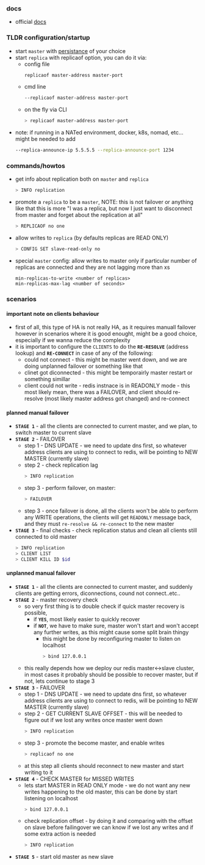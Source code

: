 ### docs
- official [docs](https://redis.io/docs/management/replication/)

### TLDR configuration/startup
- start `master` with [persistance](./persistance.md) of your choice
- start `replica` with replicaof option, you can do it via:
    - config file
        ```sh
        replicaof master-address master-port
        ```
    - cmd line
        ```sh
        --replicaof master-address master-port
        ```
    - on the fly via CLI
        ```sh
        > replicaof master-address master-port
        ```
- note: if running in a NATed environment, docker, k8s, nomad, etc...
  might be needed to add
    ```sh
    --replica-announce-ip 5.5.5.5 --replica-announce-port 1234
    ```

### commands/howtos
- get info about replication both on `master` and `replica`
    ```sh
    > INFO replication
    ```

- promote a `replica` to be a `master`, NOTE: this is not failover or anything like that
  this is more "I was a replica, but now I just want to disconnect from
  master and forget about the replication at all"
    ```sh
    > REPLICAOF no one
    ```

- allow writes to `replica` (by defaults replicas are READ ONLY)
    ```sh
    > CONFIG SET slave-read-only no
    ```


- special `master` config: allow writes to master only if particular number of
  replicas are connected and they are not lagging more than xs
    ```
    min-replicas-to-write <number of replicas>
    min-replicas-max-lag <number of seconds>
    ```

### scenarios

#### important note on clients behaviour
- first of all, this type of HA is not really HA, as it requires manuall failover
  however in scenarios where it is good enought, might be a good choice,
  especially if we wanna reduce the complexity
- it is important to configure the `CLIENTS` to do the **`RE-RESOLVE`** (address
  lookup) and **`RE-CONNECT`** in case of any of the following:
    - could not connect - this might be master went down, and we are doing unplanned
      failover or something like that
    - clinet got diconnected - this might be temporairly master restart or something
      simillar
    - client could not write - redis instnace is in READONLY mode - this most likely
      mean, there was a FAILOVER, and client should re-resolve (most likely
      master address got changed) and re-connect


#### planned manual failover
- **`STAGE 1`** - all the clients are connected to current master, and we plan, to
  switch master to current slave
- **`STAGE 2`** - FAILOVER
    - step 1 - DNS UPDATE - we need to update dns first, so whatever address clients
      are using to connect to redis, will be pointing to NEW MASTER (currently
      slave)
    - step 2 - check replication lag
      ```sh
      > INFO replication
      ```
    - step 3 - perform failover, on master:
      ```sh
      > FAILOVER
      ```
    - step 3 - once failover is done, all the clients won't be able to perform
      any WRITE operations, the clients will get `READONLY` message back, and
      they must `re-resolve && re-connect` to the new master
- **`STAGE 3`** - final checks - check replication status and clean all clients
  still connected to old master
    ```sh
    > INFO replication
    > CLIENT LIST
    > CLIENT KILL ID $id
    ```

#### unplanned manual failover
- **`STAGE 1`** - all the clients are connected to current master, and suddenly
  clients are getting errors, diconnections, cound not connect..etc..
- **`STAGE 2`** - master recovery check
    - so very first thing is to double check if quick master recovery is possible,
        - if **`YES`**, most likely easier to quickly recover
        - if **`NOT`**, we have to make sure, master won't start and won't accept
          any further writes, as this might cause some split brain thingy
            - this might be done by reconfiguring master to listen on localhost
                ```sh
                > bind 127.0.0.1
                ```
    - this really depends how we deploy our redis master<->slave cluster, in most
      cases it probably should be possible to recover master, but if not, lets
      continue to stage 3
- **`STAGE 3`** - FAILOVER
    - step 1 - DNS UPDATE - we need to update dns first, so whatever address clients
      are using to connect to redis, will be pointing to NEW MASTER (currently
      slave)
    - step 2 - GET CURRENT SLAVE OFFSET - this will be needed to figure out if
      we lost any writes once master went down
        ```sh
        > INFO replication
        ```
    - step 3 - promote the become master, and enable writes
        ```sh
        > replicaof no one
        ```
    - at this step all clients should reconnect to new master and start writing to it
- **`STAGE 4`** - CHECK MASTER for MISSED WRITES
    - lets start MASTER in READ ONLY mode - we do not want any new writes happening
      to the old master, this can be done by start listening on localhost
        ```sh
        > bind 127.0.0.1
        ```
    - check replication offset - by doing it and comparing with the offset
      on slave before failingover we can know if we lost any writes and if some
      extra action is needed
        ```sh
        > INFO replication
        ```
- **`STAGE 5`** - start old master as new slave
